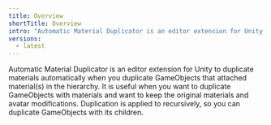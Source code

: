 ```yaml
---
title: Overview
shortTitle: Overview
intro: "Automatic Material Duplicator is an editor extension for Unity to duplicate materials automatically when you duplicate GameObjects."
versions:
  - latest
---
```


Automatic Material Duplicator is an editor extension for Unity to duplicate materials automatically when you duplicate GameObjects that attached material(s) in the hierarchy.
It is useful when you want to duplicate GameObjects with materials and want to keep the original materials and avatar modifications.
Duplication is applied to recursively, so you can duplicate GameObjects with its children.
